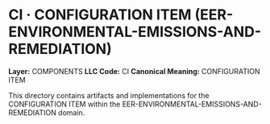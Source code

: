 # CI · CONFIGURATION ITEM (EER-ENVIRONMENTAL-EMISSIONS-AND-REMEDIATION)

**Layer:** COMPONENTS
**LLC Code:** CI
**Canonical Meaning:** CONFIGURATION ITEM

This directory contains artifacts and implementations for the CONFIGURATION ITEM within the EER-ENVIRONMENTAL-EMISSIONS-AND-REMEDIATION domain.

